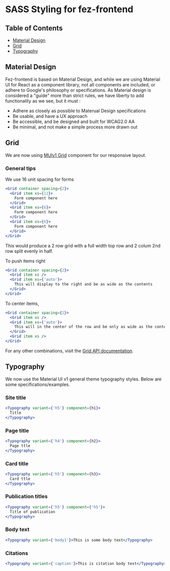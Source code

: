 # SASS Styling for fez-frontend

## Table of Contents

- [Material Design](#material-design)
- [Grid](#grid)
- [Typography](#typography)

## Material Design

Fez-frontend is based on Material Design, and while we are using Material UI for React as a component library, not all components are included, or adhere to Google's philosophy or specifications. As Material design is considered a "guide" more than strict rules, we have liberty to add functionality as we see, but it must :

- Adhere as closely as possible to Materual Design specifications
- Be usable, and have a UX approach
- Be accessible, and be designed and built for WCAG2.0 AA
- Be minimal, and not make a simple process more drawn out

## Grid

We are now using [MUIv1 Grid](https://material-ui.com/layout/grid/) component for our responsive layout.

### General tips

We use 16 unit spacing for forms

```jsx
<Grid container spacing={2}>
  <Grid item xs={12}>
    Form component here
  </Grid>
  <Grid item xs={6}>
    Form component here
  </Grid>
  <Grid item xs={6}>
    Form component here
  </Grid>
</Grid>
```

This would produce a 2 row grid with a full width top row and 2 colum 2nd row split evenly in half.

To push items right

```jsx
<Grid container spacing={2}>
  <Grid item xs />
  <Grid item xs={'auto'}>
    This will display to the right and be as wide as the contents
  </Grid>
</Grid>
```

To center items,

```jsx
<Grid container spacing={2}>
  <Grid item xs />
  <Grid item xs={'auto'}>
    This will in the center of the row and be only as wide as the contents
  </Grid>
  <Grid item xs />
</Grid>
```

For any other combinations, visit the [Grid API documentation](https://material-ui.com/api/grid/).

## Typography

We now use the Material UI v1 general theme typography styles. Below are some specifications/examples.

### Site title

```jsx
<Typography variant={'h5'} component={h1}>
  Title
</Typography>
```

### Page title

```jsx
<Typography variant={'h4'} component={h2}>
  Page ttle
</Typography>
```

### Card title

```jsx
<Typography variant={'h5'} component={h3}>
  Card ttle
</Typography>
```

### Publication titles

```jsx
<Typography variant={'h5'} component={'h5'}>
  Title of publication
</Typography>
```

### Body text

```jsx
<Typography variant={'body1'}>This is some body text</Typography>
```

### Citations

```jsx
<Typography variant={'caption'}>This is citation body text</Typography>
```
